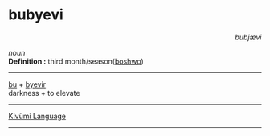 
# bubyevi

<div align="right"><i>bubjævi</i></div>

*noun*  
**Definition :** third month/season([boshwo](boshwo.md))  

---

[bu](bu.md) + [byevir](byevir.md)  
darkness + to elevate  

---

[Kivümi Language](../README.md)

---
